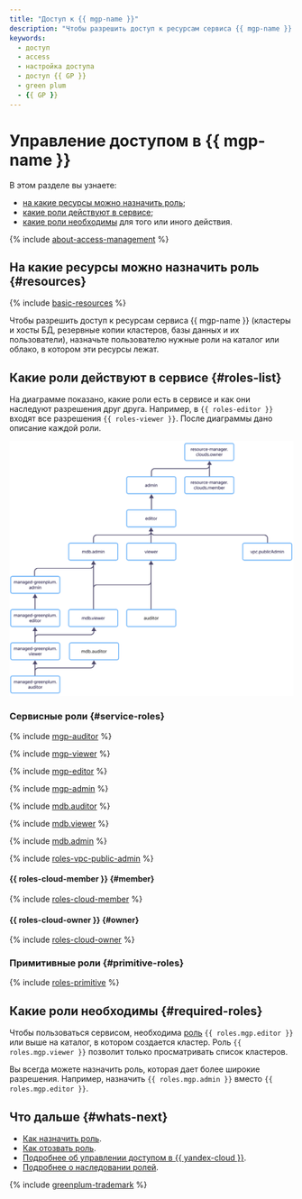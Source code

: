 ```yaml
---
title: "Доступ к {{ mgp-name }}"
description: "Чтобы разрешить доступ к ресурсам сервиса {{ mgp-name }} (кластеры и хосты БД, резервные копии кластеров, базы данных и их пользователи), назначьте пользователю нужные роли на каталог или облако, в котором эти ресурсы лежат."
keywords:
  - доступ
  - access
  - настройка доступа
  - доступ {{ GP }}
  - green plum
  - {{ GP }}
---
```


# Управление доступом в {{ mgp-name }}


В этом разделе вы узнаете:

* [на какие ресурсы можно назначить роль](#resources);
* [какие роли действуют в сервисе](#roles-list);
* [какие роли необходимы](#required-roles) для того или иного действия.

{% include [about-access-management](../../_includes/iam/about-access-management.md) %}


## На какие ресурсы можно назначить роль {#resources}

{% include [basic-resources](../../_includes/iam/basic-resources-for-access-control.md) %}

Чтобы разрешить доступ к ресурсам сервиса {{ mgp-name }} (кластеры и хосты БД, резервные копии кластеров, базы данных и их пользователи), назначьте пользователю нужные роли на каталог или облако, в котором эти ресурсы лежат.

## Какие роли действуют в сервисе {#roles-list}

На диаграмме показано, какие роли есть в сервисе и как они наследуют разрешения друг друга. Например, в `{{ roles-editor }}` входят все разрешения `{{ roles-viewer }}`. После диаграммы дано описание каждой роли.

![image](../../_assets/mdb/roles-managed-greenplum.svg)

### Сервисные роли {#service-roles}

{% include [mgp-auditor](../../_includes/iam/roles/mgp-auditor.md) %}

{% include [mgp-viewer](../../_includes/iam/roles/mgp-viewer.md) %}

{% include [mgp-editor](../../_includes/iam/roles/mgp-editor.md) %}

{% include [mgp-admin](../../_includes/iam/roles/mgp-admin.md) %}

{% include [mdb.auditor](../../_includes/iam/roles/mdb.auditor.md) %}

{% include [mdb.viewer](../../_includes/iam/roles/mdb.viewer.md) %}

{% include [mdb.admin](../../_includes/iam/roles/mdb.admin.md) %}

{% include [roles-vpc-public-admin](../../_includes/roles-vpc-public-admin.md) %}

#### {{ roles-cloud-member }} {#member}

{% include [roles-cloud-member](../../_includes/roles-cloud-member.md) %}

#### {{ roles-cloud-owner }} {#owner}

{% include [roles-cloud-owner](../../_includes/roles-cloud-owner.md) %}

### Примитивные роли {#primitive-roles}

{% include [roles-primitive](../../_includes/roles-primitive.md) %}

## Какие роли необходимы {#required-roles}

Чтобы пользоваться сервисом, необходима [роль](../../iam/concepts/access-control/roles.md) `{{ roles.mgp.editor }}` или выше на каталог, в котором создается кластер. Роль `{{ roles.mgp.viewer }}` позволит только просматривать список кластеров.

Вы всегда можете назначить роль, которая дает более широкие разрешения. Например, назначить `{{ roles.mgp.admin }}` вместо `{{ roles.mgp.editor }}`.

## Что дальше {#whats-next}

* [Как назначить роль](../../iam/operations/roles/grant.md).
* [Как отозвать роль](../../iam/operations/roles/revoke.md).
* [Подробнее об управлении доступом в {{ yandex-cloud }}](../../iam/concepts/access-control/index.md).
* [Подробнее о наследовании ролей](../../resource-manager/concepts/resources-hierarchy.md#access-rights-inheritance).


{% include [greenplum-trademark](../../_includes/mdb/mgp/trademark.md) %}
